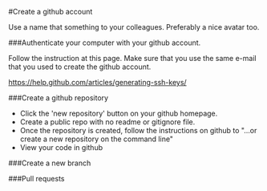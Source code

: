 #Create a github account

Use a name that something to your colleagues.  Preferably a nice avatar too.

###Authenticate your computer with your github account.

Follow the instruction at this page.  Make sure that you use the same e-mail that you used to create the github account.

https://help.github.com/articles/generating-ssh-keys/

###Create a github repository

- Click the 'new repository' button on your github homepage.
- Create a public repo with no readme or gitignore file.
- Once the repository is created, follow the instructions on github to "…or create a new repository on the command line"
- View your code in github

###Create a new branch

###Pull requests


